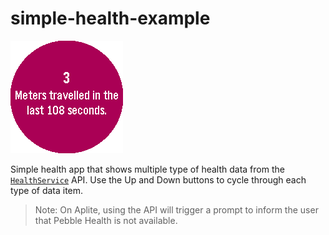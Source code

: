 # simple-health-example

![](screenshots/chalk.png)

Simple health app that shows multiple type of health data from the 
[`HealthService`](https://developer.getpebble.com/docs/c/preview/Foundation/Event_Service/HealthService/)
API. Use the Up and Down buttons to cycle through each type of data item.

> Note: On Aplite, using the API will trigger a prompt to inform the user that
> Pebble Health is not available.
